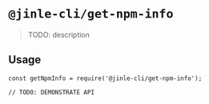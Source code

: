 # `@jinle-cli/get-npm-info`

> TODO: description

## Usage

```
const getNpmInfo = require('@jinle-cli/get-npm-info');

// TODO: DEMONSTRATE API
```
